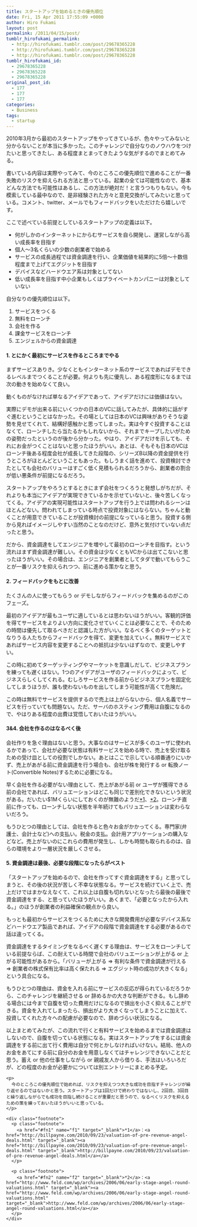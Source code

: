 ```yaml
---
title: スタートアップを始めるときの優先順位
date: Fri, 15 Apr 2011 17:55:09 +0000
author: Hiro Fukami
layout: post
permalink: /2011/04/15/post/
tumblr_hirofukami_permalink:
  - http://hirofukami.tumblr.com/post/29678365228
  - http://hirofukami.tumblr.com/post/29678365228
  - http://hirofukami.tumblr.com/post/29678365228
tumblr_hirofukami_id:
  - 29678365228
  - 29678365228
  - 29678365228
original_post_id:
  - 177
  - 177
  - 177
categories:
  - Business
tags:
  - startup
---
```

<div class="section">
  <p>
    2010年3月から最初のスタートアップをやってきているが、色々やってみないと分からないことが本当に多かった。このチャレンジで自分なりのノウハウをつけたいと思ってきたし、ある程度まとまってきたような気がするのでまとめてみる。
  </p>
  
  <p>
    書いている内容は実際やってみて、今のところこの優先順位で進めることが一番失敗のリスクを抑えられる方法と思っている。起業の全ては可能性なので、基本どんな方法でも可能性はあるし、この方法が絶対だ！と言うつもりもない。今も模索している最中なので、是非経験された方々と意見交換がしてみたいと思っている。コメント、twitter、メールでもフィードバックをいただけたら嬉しいです。
  </p>
  
  <p>
    ここで述べている前提としているスタートアップの定義は以下。
  </p>
  
  <ul>
    <li>
      何がしかのインターネットにからむサービスを自ら開発し、運営しながら高い成長率を目指す
    </li>
    <li>
      個人～3名くらいの少数の創業者で始める
    </li>
    <li>
      サービスの成長過程では資金調達を行い、企業価値を結果的に5倍～十数倍程度まで上げてエグジットを目指す
    </li>
    <li>
      デバイスなどハードウエア系は対象としてない
    </li>
    <li>
      低い成長率を目指す中小企業もしくはプライベートカンパニーは対象としていない
    </li>
  </ul>
  
  <p>
    自分なりの優先順位は以下。
  </p>
  
  <ol>
    <li>
      サービスをつくる
    </li>
    <li>
      無料をローンチ
    </li>
    <li>
      会社を作る
    </li>
    <li>
      課金サービスをローンチ
    </li>
    <li>
      エンジェルからの資金調達
    </li>
  </ol>
  
  <h4>
    1. とにかく最初にサービスを作るところまでやる
  </h4>
  
  <p>
    まずサービスありき。少なくともインターネット系のサービスであればデモできるレベルまでつくることが必要。何よりも先に優先し、ある程度形になるまでは次の動きを始めなくて良い。
  </p>
  
  <p>
    動くものがなければ単なるアイデアであって、アイデアだけには価値はない。
  </p>
  
  <p>
    実際にデモが出来る前にいくつかの日本のVCに話してみたが、具体的に話がすぐ進むということはなかった。その場としては日本のVCは興味がありそうな姿勢を見せてくれて、結構好感触かと思ってしまった。実は今すぐ投資することはなくて、ローンチしたら当たるかもしれないから、それまでキープしたいがための姿勢だったというのが後から分かった。やはり、アイデアだけを示しても、それにお金がつくことはないと思ったほうがいい。あとは、そもそも日本のVCはローンチ後ある程度会社が成長してきた段階の、シリーズB以降の資金提供を行うところがほとんどということもあった。もしうまく話を進めて、投資検討できたとしても会社のバリューはすごく低く見積もられるだろうから、創業者の割合が低い悪条件が前提になるだろう。
  </p>
  
  <p>
    スタートアップをやろうとするときにまず会社をつくろうと発想しがちだが、それよりも本当にアイデアが実現できているかを示せていないと、後々苦しくなってくる。アイデアの実現可能性はスタートアップを行う上では問われるシーンはほとんどない。問われてしまっている時点で投資対象にはならない。ちゃんと動くことが用意できていることが投資検討の前提になっていると思う。投資する側から見ればイメージしやすい当然のことなのだけど、意外と気付けていない点だったと思う。
  </p>
  
  <p>
    だから、資金調達をしてエンジニアを増やして最初のローンチを目指す。という流れはまず資金調達が難しい。その資金は少なくともVCからは出てこないと思ったほうがいい。その場合は、エンジニアを創業者としてタダで動いてもらうことが一番リスクを抑えられつつ、前に進める策かなと思う。
  </p>
  
  <h4>
    2. フィードバックをもとに改善
  </h4>
  
  <p>
    たくさんの人に使ってもらう or デモしながらフィードバックを集めるのがこのフェーズ。
  </p>
  
  <p>
    最初のアイデアが最もユーザに適しているとは思わないほうがいい。客観的評価を得てサービスをよりよい方向に変化させていくことは必要なことで、そのための時間は優先して取るべきだと認識した方がいい。なるべく多くのターゲットとなりうる人たちからフィードバックを得て、変更を加えていく。無料サービスであればサービス内容を変更することへの抵抗は少ないはずなので、変更しやすい。
  </p>
  
  <p>
    この時に初めてターゲッティングやマーケットを意識しだして、ビジネスプランを練っても遅くはない。1つのアイデアがユーザのフィードバックによって、ビジネスらしくしてくれる。むしろサービスを作る前からビジネスプランを固定化してしまうほうが、誰も使わないものを出してしまう可能性が高くて危険だ。
  </p>
  
  <p>
    この時は無料でサービスを提供するので売上は上がらないから、個人名義でサービスを行っていても問題ない。ただ、サーバのホスティング費用は自腹になるので、やはりある程度の出費は覚悟しておいたほうがいい。
  </p>
  
  <h4>
    3&4. 会社を作るのはなるべく後
  </h4>
  
  <p>
    会社作りを急ぐ理由はないと思う。大事なのはサービスが多くのユーザに使われるかであって、会社が必要な状態は有料サービスを始める時で、売上を受け取るための受け皿としての役割でしかない。あとはここで示している順番通りにいかず、売上があがる前に資金調達を行う場合も、会社が株を発行する or 転換ノート(Convertible Notes)するために必要になる。
  </p>
  
  <p>
    早く会社を作る必要がない理由として、売上があがる前 or ユーザが獲得できる前の会社であれば、バリュエーションはどこも同じで差別化できないという状況がある。だいたい$1Mくらいにしておくのが無難のようだ<span class="footnote"><a href="#f1" name="fn1" title="http://billpayne.com/2010/09/23/valuation-of-pre-revenue-angel-deals.html" target="_blank">*1</a></span>、<span class="footnote"><a href="#f2" name="fn2" title="http://www.feld.com/wp/archives/2006/06/early-stage-angel-round-valuations.html" target="_blank">*2</a></span>。ローンチ直前に作っても、ローンチしない状態を半年続けてもバリュエーションは変わらないだろう。
  </p>
  
  <p>
    もうひとつの理由としては、会社を作ると色々お金がかかってくる。専門家(弁護士、会計士など)への支払い。税金の支払。会計用アプリケーションの購入などなど。売上がないのにこれらの費用が発生し、しかも時間も取られるのは、自らの環境をより一層状況を厳しくさせる。
  </p>
  
  <h4>
    5. 資金調達は最後、必要な段階になったらがベスト
  </h4>
  
  <p>
    「スタートアップを始めるので、会社を作ってすぐ資金調達をする」と思ってしまうと、その後の状況が苦しく不幸な状態なる。サービスを続けていく上で、売上だけではまかなえなくて、これ以上は自腹も切れないとなったら最後の最後で資金調達をする、と思っていたほうがいい。あくまで、「必要となったから入れる。」のほうが創業者の利益確保の観点から良い。
  </p>
  
  <p>
    もっとも最初からサービスをつくるために大きな開発費用が必要なデバイス系などハードウエア製品であれば、アイデアの段階で資金調達をする必要があるので話は違ってくる。
  </p>
  
  <p>
    資金調達をするタイミングをなるべく遅くする理由は、サービスをローンチしている前提ならば、この耐えている時間で会社のバリュエーションが上がる or 上がる可能性があるから。「バリューが上がる => 有利な条件で資金調達が行える => 創業者の株式保有比率は高く保たれる => エグジット時の成功が大きくなる」という具合になる。
  </p>
  
  <p>
    もうひとつの理由は、資金を入れる前にサービスの反応が得られているだろうから、このチャレンジを継続させる or 辞めるかの大きな判断ができる。もし辞める場合には今まで自腹を切った費用だけになるので損出を小さく抑えることができる。資金を入れてしまったら、損出がより大きくなってしまうことに加えて、投資してくれた方々への配慮が必要なので、辞めづらい状況になる。
  </p>
  
  <p>
    <p>
      以上まとめてみたが、この流れで行くと有料サービスを始めるまでは資金調達はしないので、自腹を切っている状態になる。実はスタートアップをするには資金調達をする前に出て行く費用は自分で何とかしなければいけない。結局、他人のお金をあてにする前に自分のお金を用意しなくてはチャレンジできないことだと思う。蓄え or 他の仕事をしながら or 親戚友人から借りる、手法はいろいろだが、どの程度のお金が必要かについては別エントリーにまとめる予定。
    </p>
    
    <p>
      今のところこの優先順位で始めれば、リスクを抑えつつ大きな成功を目指すチャレンジが繰り返せるのではないかと思う。スタートアップは1回だけで終わりではないし、2回目、3回目と繰り返しながらでも成功を目指し続けることが重要だと思うので、なるべくリスクを抑えるための策を練っておいたほうがいいと思っている。
    </p>
    
    <div class="footnote">
      <p class="footnote">
        <a href="#fn1" name="f1" target="_blank">*1</a>：<a href="http://billpayne.com/2010/09/23/valuation-of-pre-revenue-angel-deals.html" target="_blank"><a href="http://billpayne.com/2010/09/23/valuation-of-pre-revenue-angel-deals.html" target="_blank">http://billpayne.com/2010/09/23/valuation-of-pre-revenue-angel-deals.html</a></a>
      </p>
      
      <p class="footnote">
        <a href="#fn2" name="f2" target="_blank">*2</a>：<a href="http://www.feld.com/wp/archives/2006/06/early-stage-angel-round-valuations.html" target="_blank"><a href="http://www.feld.com/wp/archives/2006/06/early-stage-angel-round-valuations.html" target="_blank">http://www.feld.com/wp/archives/2006/06/early-stage-angel-round-valuations.html</a></a>
      </p>
    </div>
</div> 